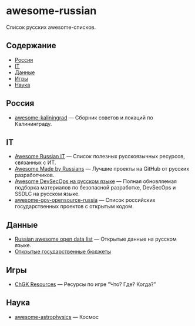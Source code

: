 # awesome-russian

Список русских awesome-списков.

## Содержание
- [Россия](#россия)
- [IT](#it)
- [Данные](#данные)
- [Игры](#игры)
- [Наука](#наука)


## Россия
- [awesome-kaliningrad](https://github.com/kidig/awesome-kaliningrad#readme) — Сборник советов и локаций по Калининграду.

## IT
- [Awesome Russian IT](https://github.com/unchase/awesome-russian-it#readme) — Список полезных русскоязычных ресурсов, связанных с ИТ.
- [Awesome Made by Russians](https://github.com/igoradamenko/awesome-made-by-russians#readme) — Лучшие проекты на GitHub от русских разработчиков.
- [Awesome DevSecOps на русском языке](https://github.com/Swordfish-Security/awesome-devsecops-russia#readme) — Полная обновляемая подборка материалов по безопасной разработке, DevSecOps и SSDLC на русском языке.
- [awesome-gov-opensource-russia](https://github.com/infoculture/awesome-gov-opensource-russia#readme) — Список российских государственных проектов с открытым кодом.

## Данные
- [Russian awesome open data list](https://github.com/infoculture/awesome-opendata-rus#readme) — Открытые данные на русском языке.
- [Открытые государственные бюджеты](https://github.com/infoculture/awesome-openbudget#readme)

## Игры
- [ChGK Resources](https://github.com/gltronred/awesome-chgk#readme) — Ресурсы по игре "Что? Где? Когда?"

## Наука
- [awesome-astrophysics](https://github.com/MitPitt/awesome-astrophysics#readme) — Космос
